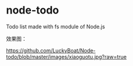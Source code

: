 # node-todo

Todo list made with fs module of Node.js

效果图：

https://github.com/LuckyBoat/Node-todo/blob/master/images/xiaoguotu.jpg?raw=true

